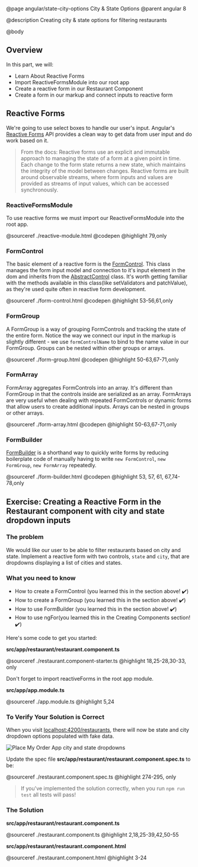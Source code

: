 @page angular/state-city-options City & State Options
@parent angular 8

@description Creating city & state options for filtering restaurants

@body

## Overview

In this part, we will:

- Learn About Reactive Forms
- Import ReactiveFormsModule into our root app
- Create a reactive form in our Restaurant Component
- Create a form in our markup and connect inputs to reactive form

## Reactive Forms

We're going to use select boxes to handle our user's input. Angular's <a href="https://angular.io/guide/reactive-forms" target="_blank">Reactive Forms</a> API provides a clean way to get data from user input and do work based on it. 

> From the docs: Reactive forms use an explicit and immutable approach to managing the state of a form at a given point in time. Each change to the form state returns a new state, which maintains the integrity of the model between changes. Reactive forms are built around observable streams, where form inputs and values are provided as streams of input values, which can be accessed synchronously.

### ReactiveFormsModule

To use reactive forms we must import our ReactiveFormsModule into the root app.

@sourceref ./reactive-module.html
@codepen
@highlight 79,only

### FormControl

The basic element of a reactive form is the <a href="https://angular.io/api/forms/FormControl" target="_blank">FormControl</a>. This class manages the form input model and connection to it's input element in the dom and inherits from the <a href="https://angular.io/api/forms/AbstractControl" target="_blank">AbstractControl</a>
class. It's worth getting familiar with the methods available in this class(like setValidators and patchValue), as they're used quite often in reactive form development.

@sourceref ./form-control.html
@codepen
@highlight 53-56,61,only

### FormGroup

A FormGroup is a way of grouping FormControls and tracking the state of the entire form. Notice the way we connect our input in the markup is slightly different - we use `formControlName` to bind to the name value in our FormGroup. Groups can be nested within other groups or arrays.  

@sourceref ./form-group.html
@codepen
@highlight 50-63,67-71,only

### FormArray

FormArray aggregates FormControls into an array. It's different than FormGroup in that the controls inside are serialized as an array. FormArrays are very useful when dealing with repeated FormControls or dynamic forms that allow users to create additional inputs. Arrays can be nested in groups or other arrays. 

@sourceref ./form-array.html
@codepen
@highlight 50-63,67-71,only

### FormBuilder

<a href="https://angular.io/api/forms/FormBuilder" target="_blank">FormBuilder</a> is a shorthand way to quickly write forms by reducing boilerplate code of manually having to write `new FormControl`, `new FormGroup`, `new FormArray` repeatedly. 

@sourceref ./form-builder.html
@codepen
@highlight 53, 57, 61, 67,74-78,only

## Exercise: Creating a Reactive Form in the Restaurant component with city and state dropdown inputs

### The problem

We would like our user to be able to filter restaurants based on city and state. Implement a reactive form with two controls, `state` and `city`, that are dropdowns displaying a list of cities and states.

### What you need to know

- How to create a FormControl (you learned this in the section above! ✔️)
- How to create a FormGroup (you learned this in the section above! ✔️)
- How to use FormBuilder (you learned this in the section above! ✔️)
- How to use ngFor(you learned this in the Creating Components section! ✔️)

Here's some code to get you started: 

__src/app/restaurant/restaurant.component.ts__

@sourceref ./restaurant.component-starter.ts
@highlight 18,25-28,30-33, only

Don't forget to import reactiveForms in the root app module.

__src/app/app.module.ts__

@sourceref ./app.module.ts
@highlight 5,24

### To Verify Your Solution is Correct

When you visit <a href="http://localhost:4200/restaurants" target="\_blank">localhost:4200/restaurants</a>, there will now be state and city dropdown options populated with fake data.

![Place My Order App city and state dropdowns](../static/img/pmo-dropdowns.gif "Place My Order App city and state dropdowns")

Update the spec file  __src/app/restaurant/restaurant.component.spec.ts__ to be:

@sourceref ./restaurant.component.spec.ts
@highlight 274-295, only

> If you've implemented the solution correctly, when you run `npm run test` all tests will pass!

### The Solution

__src/app/restaurant/restaurant.component.ts__

@sourceref ./restaurant.component.ts
@highlight 2,18,25-39,42,50-55

__src/app/restaurant/restaurant.component.html__

@sourceref ./restaurant.component.html
@highlight 3-24